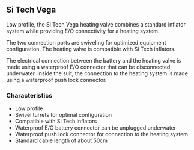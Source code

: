 ## Si Tech Vega

Low profile, the Si Tech Vega heating valve combines a standard inflator system while providing E/O connectivity for a heating system.

The two connection ports are swiveling for optimized equipment configuration. The heating valve is compatible with Si Tech inflators.

The electrical connection between the battery and the heating valve is made using a waterproof E/O connector that can be disconnected underwater. Inside the suit, the connection to the heating system is made using a waterproof push lock connector.

### Characteristics

- Low profile
- Swivel turrets for optimal configuration
- Compatible with Si Tech inflators
- Waterproof E/O battery connector can be unplugged underwater
- Waterproof push lock connector for connection to the heating system
- Standard cable length of about 50cm